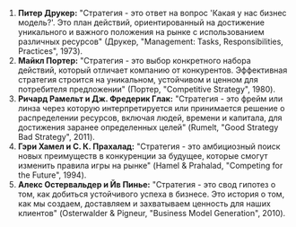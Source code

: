 1. **Питер Друкер:** "Стратегия - это ответ на вопрос 'Какая у нас бизнес модель?'. Это план действий, ориентированный на достижение уникального и важного положения на рынке с использованием различных ресурсов" (Друкер, "Management: Tasks, Responsibilities, Practices", 1973).
1. **Майкл Портер:** "Стратегия - это выбор конкретного набора действий, который отличает компанию от конкурентов. Эффективная стратегия строится на уникальном, устойчивом и ценном для потребителя предложении" (Портер, "Competitive Strategy", 1980).
1. **Ричард Рамельт и Дж. Фредерик Глак:** "Стратегия - это фрейм  или линза через которую интерпретируется или принимается решение о распределении ресурсов, включая людей, времени и капитала, для достижения заранее определенных целей" (Rumelt, "Good Strategy Bad Strategy", 2011).
1. **Гэри Хамел и С. К. Прахалад:** "Стратегия - это амбициозный поиск новых преимуществ в конкуренции за будущее, которые смогут изменить правила игры на рынке" (Hamel & Prahalad, "Competing for the Future", 1994).
1. **Алекс Остервальдер и Йв Пинье:** "Стратегия - это свод гипотез о том, как добиться устойчивого успеха в бизнесе. Это история о том, как мы создаем, доставляем и захватываем ценность для наших клиентов" (Osterwalder & Pigneur, "Business Model Generation", 2010).
